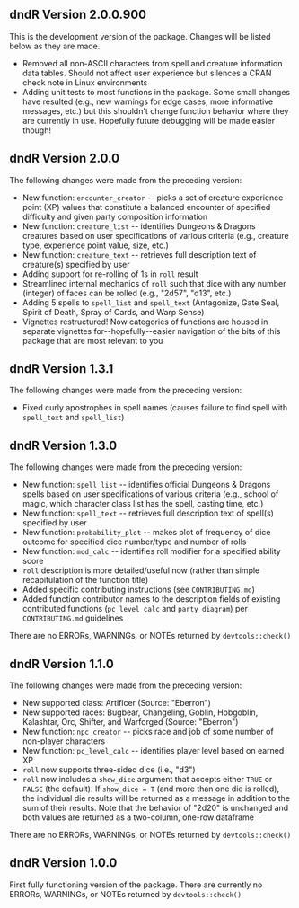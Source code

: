 ## dndR Version 2.0.0.900

This is the development version of the package. Changes will be listed below as they are made.

- Removed all non-ASCII characters from spell and creature information data tables. Should not affect user experience but silences a CRAN check note in Linux environments
- Adding unit tests to most functions in the package. Some small changes have resulted (e.g., new warnings for edge cases, more informative messages, etc.) but this shouldn't change function behavior where they are currently in use. Hopefully future debugging will be made easier though!

## dndR Version 2.0.0

The following changes were made from the preceding version:

- New function: `encounter_creator` -- picks a set of creature experience point (XP) values that constitute a balanced encounter of specified difficulty and given party composition information
- New function: `creature_list` -- identifies Dungeons & Dragons creatures based on user specifications of various criteria (e.g., creature type, experience point value, size, etc.)
- New function: `creature_text` -- retrieves full description text of creature(s) specified by user
- Adding support for re-rolling of 1s in `roll` result
- Streamlined internal mechanics of `roll` such that dice with any number (integer) of faces can be rolled (e.g., "2d57", "d13", etc.)
- Adding 5 spells to `spell_list` and `spell_text` (Antagonize, Gate Seal, Spirit of Death, Spray of Cards, and Warp Sense)
- Vignettes restructured! Now categories of functions are housed in separate vignettes for--hopefully--easier navigation of the bits of this package that are most relevant to you

## dndR Version 1.3.1

The following changes were made from the preceding version:

- Fixed curly apostrophes in spell names (causes failure to find spell with `spell_text` and `spell_list`)

## dndR Version 1.3.0

The following changes were made from the preceding version:

- New function: `spell_list` -- identifies official Dungeons & Dragons spells based on user specifications of various criteria (e.g., school of magic, which character class list has the spell, casting time, etc.)
- New function: `spell_text` -- retrieves full description text of spell(s) specified by user
- New function: `probability_plot` -- makes plot of frequency of dice outcome for specified dice number/type and number of rolls
- New function: `mod_calc` -- identifies roll modifier for a specified ability score
- `roll` description is more detailed/useful now (rather than simple recapitulation of the function title)
- Added specific contributing instructions (see `CONTRIBUTING.md`)
- Added function contributor names to the description fields of existing contributed functions (`pc_level_calc` and `party_diagram`) per `CONTRIBUTING.md` guidelines

There are no ERRORs, WARNINGs, or NOTEs returned by `devtools::check()`

## dndR Version 1.1.0

The following changes were made from the preceding version:

- New supported class: Artificer (Source: "Eberron")
- New supported races: Bugbear, Changeling, Goblin, Hobgoblin, Kalashtar, Orc, Shifter, and Warforged (Source: "Eberron")
- New function: `npc_creator` -- picks race and job of some number of non-player characters
- New function: `pc_level_calc` -- identifies player level based on earned XP
- `roll` now supports three-sided dice (i.e., "d3")
- `roll` now includes a `show_dice` argument that accepts either `TRUE` or `FALSE` (the default). If `show_dice = T` (and more than one die is rolled), the individual die results will be returned as a message in addition to the sum of their results. Note that the behavior of "2d20" is unchanged and both values are returned as a two-column, one-row dataframe

There are no ERRORs, WARNINGs, or NOTEs returned by `devtools::check()`

## dndR Version 1.0.0

First fully functioning version of the package. There are currently no ERRORs, WARNINGs, or NOTEs returned by `devtools::check()`
